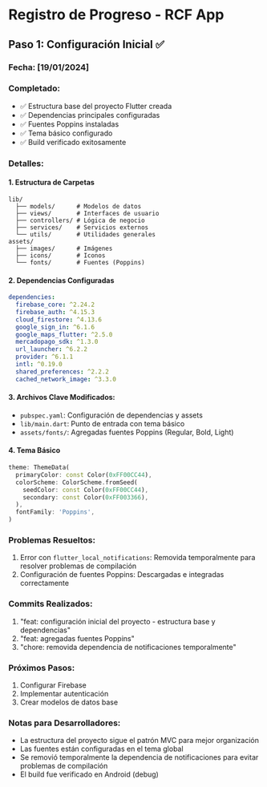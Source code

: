 # Registro de Progreso - RCF App

## Paso 1: Configuración Inicial ✅

### Fecha: [19/01/2024]

### Completado:
- ✅ Estructura base del proyecto Flutter creada
- ✅ Dependencias principales configuradas
- ✅ Fuentes Poppins instaladas
- ✅ Tema básico configurado
- ✅ Build verificado exitosamente

### Detalles:

#### 1. Estructura de Carpetas
```
lib/
  ├── models/      # Modelos de datos
  ├── views/       # Interfaces de usuario
  ├── controllers/ # Lógica de negocio
  ├── services/    # Servicios externos
  └── utils/       # Utilidades generales
assets/
  ├── images/      # Imágenes
  ├── icons/       # Iconos
  └── fonts/       # Fuentes (Poppins)
```

#### 2. Dependencias Configuradas
```yaml
dependencies:
  firebase_core: ^2.24.2
  firebase_auth: ^4.15.3
  cloud_firestore: ^4.13.6
  google_sign_in: ^6.1.6
  google_maps_flutter: ^2.5.0
  mercadopago_sdk: ^1.3.0
  url_launcher: ^6.2.2
  provider: ^6.1.1
  intl: ^0.19.0
  shared_preferences: ^2.2.2
  cached_network_image: ^3.3.0
```

#### 3. Archivos Clave Modificados:
- `pubspec.yaml`: Configuración de dependencias y assets
- `lib/main.dart`: Punto de entrada con tema básico
- `assets/fonts/`: Agregadas fuentes Poppins (Regular, Bold, Light)

#### 4. Tema Básico
```dart
theme: ThemeData(
  primaryColor: const Color(0xFF00CC44),
  colorScheme: ColorScheme.fromSeed(
    seedColor: const Color(0xFF00CC44),
    secondary: const Color(0xFF003366),
  ),
  fontFamily: 'Poppins',
)
```

### Problemas Resueltos:
1. Error con `flutter_local_notifications`: Removida temporalmente para resolver problemas de compilación
2. Configuración de fuentes Poppins: Descargadas e integradas correctamente

### Commits Realizados:
1. "feat: configuración inicial del proyecto - estructura base y dependencias"
2. "feat: agregadas fuentes Poppins"
3. "chore: removida dependencia de notificaciones temporalmente"

### Próximos Pasos:
1. Configurar Firebase
2. Implementar autenticación
3. Crear modelos de datos base

### Notas para Desarrolladores:
- La estructura del proyecto sigue el patrón MVC para mejor organización
- Las fuentes están configuradas en el tema global
- Se removió temporalmente la dependencia de notificaciones para evitar problemas de compilación
- El build fue verificado en Android (debug) 